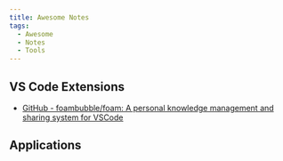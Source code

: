 ```yaml
---
title: Awesome Notes
tags:
  - Awesome
  - Notes
  - Tools
---
```


## VS Code Extensions

- [GitHub - foambubble/foam: A personal knowledge management and sharing system for VSCode](https://github.com/foambubble/foam)

## Applications
